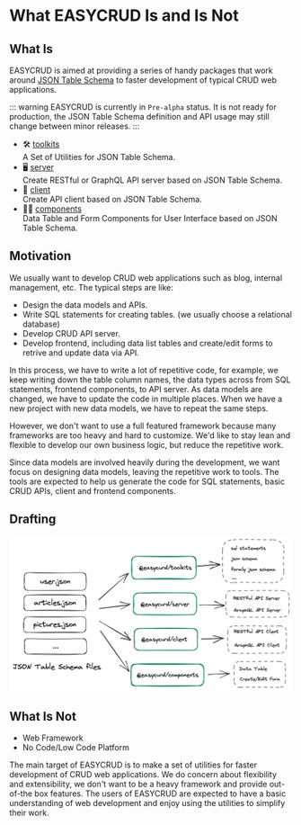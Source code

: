 # What EASYCRUD Is and Is Not

## What Is

EASYCRUD is aimed at providing a series of handy packages that work around [JSON Table Schema](/guide/json-table-schema) to faster development of typical CRUD web applications.

::: warning
EASYCRUD is currently in `Pre-alpha` status. It is not ready for production, the JSON Table Schema definition and API usage may still change between minor releases.
:::

- 🛠️ [toolkits](/guide/build-table-schema)   
  A Set of Utilities for JSON Table Schema.  
- 🖥️ [server](/guide/integrate-with-koa)   
  Create RESTful or GraphQL API server based on JSON Table Schema.  
- 📱 [client](/guide/client)   
  Create API client based on JSON Table Schema.  
- 👨‍💻 [components](/guide/components-react)    
  Data Table and Form Components for User Interface based on JSON Table Schema.

## Motivation

We usually want to develop CRUD web applications such as blog, internal management, etc. The typical steps are like:

- Design the data models and APIs. 
- Write SQL statements for creating tables. (we usually choose a relational database)
- Develop CRUD API server.
- Develop frontend, including data list tables and create/edit forms to retrive and update data via API.

In this process, we have to write a lot of repetitive code, for example, we keep writing down the table column names, the data types across from SQL statements, frontend components, to API server. As data models are changed, we have to update the code in multiple places. When we have a new project with new data models, we have to repeat the same steps.

However, we don't want to use a full featured framework because many frameworks are too heavy and hard to customize. We'd like to stay lean and flexible to develop our own business logic, but reduce the repetitive work. 

Since data models are involved heavily during the development, we want focus on designing data models, leaving the repetitive work to tools. The tools are expected to help us generate the code for SQL statements, basic CRUD APIs, client and frontend components.

## Drafting

![diagram](/diagramwithbg.png)

## What Is Not

- Web Framework
- No Code/Low Code Platform

The main target of EASYCRUD is to make a set of utilities for faster development of CRUD web applications. We do concern about flexibility and extensibility, we don't want to be a heavy framework and provide out-of-the box features. The users of EASYCRUD are expected to have a basic understanding of web development and enjoy using the utilities to simplify their work.